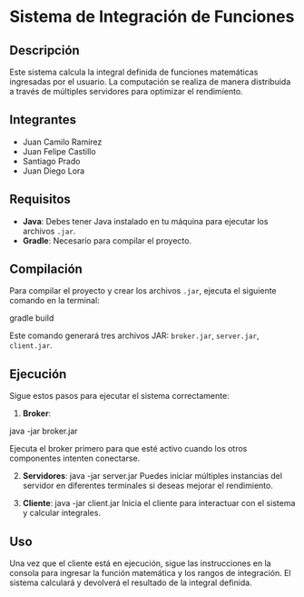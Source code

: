 # Sistema de Integración de Funciones

## Descripción
Este sistema calcula la integral definida de funciones matemáticas ingresadas por el usuario. La computación se realiza de manera distribuida a través de múltiples servidores para optimizar el rendimiento.

## Integrantes
- Juan Camilo Ramírez
- Juan Felipe Castillo
- Santiago Prado
- Juan Diego Lora

## Requisitos
- **Java**: Debes tener Java instalado en tu máquina para ejecutar los archivos `.jar`.
- **Gradle**: Necesario para compilar el proyecto.

## Compilación
Para compilar el proyecto y crear los archivos `.jar`, ejecuta el siguiente comando en la terminal:

gradle build

Este comando generará tres archivos JAR: `broker.jar`, `server.jar`, `client.jar`.

## Ejecución
Sigue estos pasos para ejecutar el sistema correctamente:

1. **Broker**:

java -jar broker.jar

Ejecuta el broker primero para que esté activo cuando los otros componentes intenten conectarse.

2. **Servidores**:
java -jar server.jar
Puedes iniciar múltiples instancias del servidor en diferentes terminales si deseas mejorar el rendimiento.

3. **Cliente**:
java -jar client.jar
Inicia el cliente para interactuar con el sistema y calcular integrales.

## Uso
Una vez que el cliente está en ejecución, sigue las instrucciones en la consola para ingresar la función matemática y los rangos de integración. El sistema calculará y devolverá el resultado de la integral definida.
